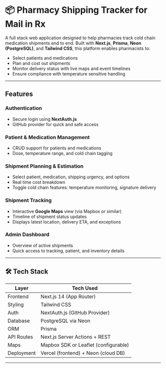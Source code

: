 # 📦 Pharmacy Shipping Tracker for Mail in Rx

A full stack web application designed to help pharmacies track cold chain medication shipments end to end. Built with **Next.js**, **Prisma**, **Neon (PostgreSQL)**, and **Tailwind CSS**, this platform enables pharmacists to:

- Select patients and medications
- Plan and cost out shipments
- Monitor delivery status with live maps and event timelines
- Ensure compliance with temperature sensitive handling

---

## Features

### Authentication
- Secure login using **NextAuth.js**
- GitHub provider for quick and safe access

### Patient & Medication Management
- CRUD support for patients and medications
- Dose, temperature range, and cold chain tagging

### Shipment Planning & Estimation
- Select patient, medication, shipping urgency, and options
- Real time cost breakdown
- Toggle cold chain features: temperature monitoring, signature delivery

### Shipment Tracking
- Interactive **Google Maps** view (via Mapbox or similar)
- Timeline of shipment status updates
- Displays latest location, delivery ETA, and exceptions

### Admin Dashboard
- Overview of active shipments
- Quick access to tracking, patient, and inventory details

---

## 🛠️ Tech Stack

| Layer       | Tech Used                        |
|-------------|----------------------------------|
| Frontend    | Next.js 14 (App Router)          |
| Styling     | Tailwind CSS                     |
| Auth        | NextAuth.js (GitHub Provider)    |
| Database    | PostgreSQL via Neon              |
| ORM         | Prisma                           |
| API Routes  | Next.js Server Actions + REST    |
| Maps        | Mapbox SDK or Leaflet (configurable) |
| Deployment  | Vercel (frontend) + Neon (cloud DB) |

---
